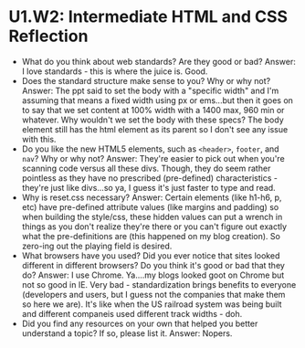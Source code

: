 # U1.W2: Intermediate HTML and CSS Reflection

* What do you think about web standards? Are they good or bad?
	Answer: I love standards - this is where the juice is. Good.
* Does the standard structure make sense to you? Why or why not?
	Answer: The ppt said to set the body with a "specific width" and I'm assuming that means a fixed width using px or ems...but then it goes on to say that we set content at 100% width with a 1400 max, 960 min or whatever. Why wouldn't we set the body with these specs? The body element still has the html element as its parent so I don't see any issue with this. 
* Do you like the new HTML5 elements, such as `<header>`, `footer`, and `nav`? Why or why not?
	Answer: They're easier to pick out when you're scanning code versus all these divs. Though, they do seem rather pointless as they have no prescribed (pre-defined) characteristics - they're just like divs...so ya, I guess it's just faster to type and read. 
* Why is reset.css necessary?
	Answer: Certain elements (like h1-h6, p, etc) have pre-defined attribute values (like margins and padding) so when building the style/css, these hidden values can put a wrench in things as you don't realize they're there or you can't figure out exactly what the pre-definitions are (this happened on my blog creation). So zero-ing out the playing field is desired.
* What browsers have you used? Did you ever notice that sites looked different in different browsers? Do you think it's good or bad that they do?
	Answer: I use Chrome. Ya....my blogs looked goot on Chrome but not so good in IE. Very bad - standardization brings benefits to everyone (developers and users, but I guess not the companies that make them so here we are). It's like when the US railroad system was being built and different companeis used different track widths - doh.
* Did you find any resources on your own that helped you better understand a topic? If so, please list it.
	Answer: Nopers.